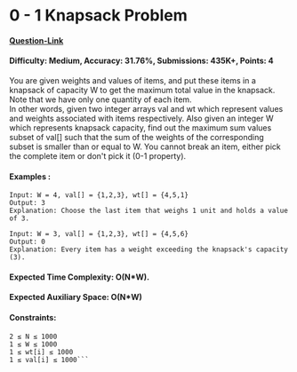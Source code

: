 # 0 - 1 Knapsack Problem
#### [Question-Link](https://www.geeksforgeeks.org/problems/0-1-knapsack-problem0945/1)
#### Difficulty: Medium, Accuracy: 31.76%, Submissions: 435K+, Points: 4

You are given weights and values of items, and put these items in a knapsack of capacity W to get the maximum total value in the knapsack. Note that we have only one quantity of each item.
<br>
In other words, given two integer arrays val and wt which represent values and weights associated with items respectively. Also given an integer W which represents knapsack capacity, find out the maximum sum values subset of val[] such that the sum of the weights of the corresponding subset is smaller than or equal to W. You cannot break an item, either pick the complete item or don't pick it (0-1 property).

#### Examples :
```
Input: W = 4, val[] = {1,2,3}, wt[] = {4,5,1}
Output: 3
Explanation: Choose the last item that weighs 1 unit and holds a value of 3. 
```

```
Input: W = 3, val[] = {1,2,3}, wt[] = {4,5,6}
Output: 0
Explanation: Every item has a weight exceeding the knapsack's capacity (3).
```

#### Expected Time Complexity: O(N*W).
#### Expected Auxiliary Space: O(N*W)

#### Constraints:
```
2 ≤ N ≤ 1000
1 ≤ W ≤ 1000
1 ≤ wt[i] ≤ 1000
1 ≤ val[i] ≤ 1000```
